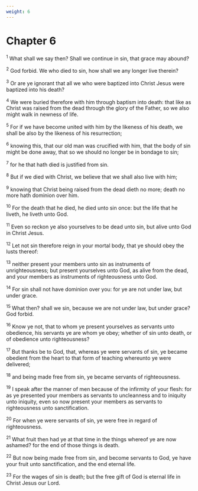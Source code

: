 ```yaml
---
weight: 6
---
```


# Chapter 6

<sup>1</sup> What shall we say then? Shall we continue in sin, that grace may abound? 

<sup>2</sup> God forbid. We who died to sin, how shall we any longer live therein? 

<sup>3</sup> Or are ye ignorant that all we who were baptized into Christ Jesus were baptized into his death? 

<sup>4</sup> We were buried therefore with him through baptism into death: that like as Christ was raised from the dead through the glory of the Father, so we also might walk in newness of life. 

<sup>5</sup> For if we have become united with him by the likeness of his death, we shall be also by the likeness of his resurrection; 

<sup>6</sup> knowing this, that our old man was crucified with him, that the body of sin might be done away, that so we should no longer be in bondage to sin; 

<sup>7</sup> for he that hath died is justified from sin. 

<sup>8</sup> But if we died with Christ, we believe that we shall also live with him; 

<sup>9</sup> knowing that Christ being raised from the dead dieth no more; death no more hath dominion over him. 

<sup>10</sup> For the death that he died, he died unto sin once: but the life that he liveth, he liveth unto God. 

<sup>11</sup> Even so reckon ye also yourselves to be dead unto sin, but alive unto God in Christ Jesus. 

<sup>12</sup> Let not sin therefore reign in your mortal body, that ye should obey the lusts thereof: 

<sup>13</sup> neither present your members unto sin as instruments of unrighteousness; but present yourselves unto God, as alive from the dead, and your members as instruments of righteousness unto God. 

<sup>14</sup> For sin shall not have dominion over you: for ye are not under law, but under grace. 

<sup>15</sup> What then? shall we sin, because we are not under law, but under grace? God forbid. 

<sup>16</sup> Know ye not, that to whom ye present yourselves as servants unto obedience, his servants ye are whom ye obey; whether of sin unto death, or of obedience unto righteousness? 

<sup>17</sup> But thanks be to God, that, whereas ye were servants of sin, ye became obedient from the heart to that form of teaching whereunto ye were delivered; 

<sup>18</sup> and being made free from sin, ye became servants of righteousness. 

<sup>19</sup> I speak after the manner of men because of the infirmity of your flesh: for as ye presented your members as servants to uncleanness and to iniquity unto iniquity, even so now present your members as servants to righteousness unto sanctification. 

<sup>20</sup> For when ye were servants of sin, ye were free in regard of righteousness. 

<sup>21</sup> What fruit then had ye at that time in the things whereof ye are now ashamed? for the end of those things is death. 

<sup>22</sup> But now being made free from sin, and become servants to God, ye have your fruit unto sanctification, and the end eternal life. 

<sup>23</sup> For the wages of sin is death; but the free gift of God is eternal life in Christ Jesus our Lord. 


